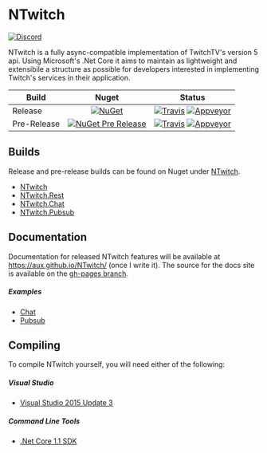 # NTwitch
[![Discord](https://discordapp.com/api/guilds/257698577894080512/widget.png)](https://discord.gg/yd8x2wM)

NTwitch is a fully async-compatible implementation of TwitchTV's version 5 api. Using Microsoft's .Net Core it aims to maintain as lightweight and extensibile a structure as possible for developers interested in implementing Twitch's services in their application.

| Build       | Nuget  | Status  |
| ----------- |:------:|:-------:|
| Release     | [![NuGet](https://img.shields.io/nuget/v/NTwitch.svg)](https://www.nuget.org/packages/NTwitch) | [![Travis](https://travis-ci.org/Aux/NTwitch.svg?branch=master)](https://travis-ci.org/Aux/NTwitch) [![Appveyor](https://ci.appveyor.com/api/projects/status/0mtk2ayc3b9yxjg1/branch/master?svg=true)](https://ci.appveyor.com/project/Aux/ntwitch/branch/master)|
| Pre-Release | [![NuGet Pre Release](https://img.shields.io/nuget/vpre/NTwitch.svg)](https://www.nuget.org/packages/NTwitch) | [![Travis](https://travis-ci.org/Aux/NTwitch.svg?branch=dev)](https://travis-ci.org/Aux/NTwitch) [![Appveyor](https://ci.appveyor.com/api/projects/status/0mtk2ayc3b9yxjg1/branch/dev?svg=true)](https://ci.appveyor.com/project/Aux/ntwitch/branch/dev)|

## Builds
Release and pre-release builds can be found on Nuget under [NTwitch](https://www.nuget.org/packages/NTwitch/).

- [NTwitch](https://www.nuget.org/packages/NTwitch/)
- [NTwitch.Rest](https://www.nuget.org/packages/NTwitch.Rest/)
- [NTwitch.Chat](https://www.nuget.org/packages/NTwitch.Chat/)
- [NTwitch.Pubsub](https://www.nuget.org/packages/NTwitch.PubSub/)

## Documentation
Documentation for released NTwitch features will be available at https://aux.github.io/NTwitch/ (once I write it). The source for the docs site is available on the [gh-pages branch](https://github.com/Aux/NTwitch/tree/gh-pages).

##### Examples
- [Chat](https://github.com/Aux/NTwitch-Examples/ChatExample)
- [Pubsub](https://github.com/Aux/NTwitch-Examples/PubsubExample)

## Compiling
To compile NTwitch yourself, you will need either of the following:

##### Visual Studio
- [Visual Studio 2015 Update 3](https://www.microsoft.com/net/core#windowsvs2015)

##### Command Line Tools
- [.Net Core 1.1 SDK](https://www.microsoft.com/net/download/core)
